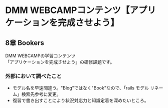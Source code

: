 # DMM WEBCAMPコンテンツ【アプリケーションを完成させよう】
## 8章 Bookers
DMM WEBCAMPの学習コンテンツ<br>
「アプリケーションを完成させよう」の研修課題です。

### 外部において調べたこと
- モデル名を早速間違う。"Blog"ではなく"Book"なので、「rails モデル リネーム」検索先参考に変更。
- 復習で書き出すことにより状況対応力と知識定着を深めたいところ。